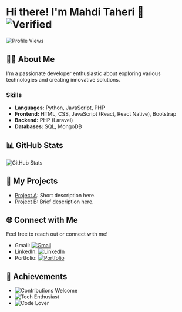 # Hi there! I'm Mahdi Taheri 👋 ![Verified](https://img.shields.io/badge/Verified-blueviolet?style=flat-square)
![Profile Views](https://komarev.com/ghpvc/?username=MhdiTaheri&color=blueviolet)

## 👨‍💻 About Me
I'm a passionate developer enthusiastic about exploring various technologies and creating innovative solutions.

### Skills
- **Languages:** Python, JavaScript, PHP
- **Frontend:** HTML, CSS, JavaScript (React, React Native), Bootstrap
- **Backend:** PHP (Laravel)
- **Databases:** SQL, MongoDB

## 📊 GitHub Stats
![GitHub Stats](https://github-readme-stats.vercel.app/api?username=MhdiTaheri&show_icons=true&theme=radical)

## 🚀 My Projects
- [Project A](link-to-project-A): Short description here.
- [Project B](link-to-project-B): Brief description here.

## 🌐 Connect with Me
Feel free to reach out or connect with me!
- Gmail: [![Gmail](https://img.shields.io/badge/Gmail-D14836?style=flat&logo=gmail&logoColor=white)](mailto:your-email@gmail.com)
- LinkedIn: [![LinkedIn](https://img.shields.io/badge/LinkedIn-0077B5?style=flat&logo=linkedin&logoColor=white)](https://www.linkedin.com/in/your-profile)
- Portfolio: [![Portfolio](https://img.shields.io/badge/Portfolio-000000?style=flat&logo=react&logoColor=white)](https://your-portfolio.com)

## 🌟 Achievements
- ![Contributions Welcome](https://img.shields.io/badge/Contributions-Welcome-brightgreen)
- ![Tech Enthusiast](https://img.shields.io/badge/Tech-Enthusiast-orange)
- ![Code Lover](https://img.shields.io/badge/Code-Lover-blue)

